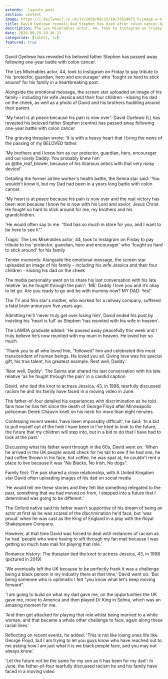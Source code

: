 ```yaml
---
extends: _layouts.post
section: content
image: https://i.dailymail.co.uk/1s/2020/09/25/18/33624072-0-image-a-4_1601053562084.jpg 
title: David Oyelowo reveals dad Stephen has died after colon cancer battle 
description: The Les Misérables actor, 44, took to Instagram on Friday to pay tribute to his protector, guardian, hero and encourager who fought so hard to stick around for his family in a heartbreaking post. 
date: 2020-09-25-19-30-21 
categories: [latest, tv] 
featured: true 
--- 
```

David Oyelowo has revealed his beloved father Stephen has passed away following one-year battle with colon cancer.

The Les Misérables actor, 44, took to Instagram on Friday to pay tribute to his 'protector, guardian, hero and encourager' who 'fought so hard to stick around' for his family in a heartbreaking post.

Alongside the emotional message, the screen star uploaded an image of his family - including his wife Jessica and their four children - kissing his dad on the cheek, as well as a photo of David and his brothers huddling around their parent.

'My heart is at peace because his pain is now over': David Oyelowo (L) has revealed his beloved father Stephen (centre) has passed away following one-year battle with colon cancer

The grieving thespian wrote: 'It is with a heavy heart that I bring the news of the passing of my BELOVED father. 

'My brothers and I knew him as our protector, guardian, hero, encourager and our lovely Daddy. You probably knew him as @the_leaf_blower, because of his hilarious antics with that very noisy device!'

Detailing the former airline worker's health battle, the Selma star said: 'You wouldn’t know it, but my Dad had been in a years long battle with colon cancer. 

'My heart is at peace because his pain is now over and the real victory has been won because I know he is now with his Lord and savior, Jesus Christ. He fought so hard to stick around for me, my brothers and his grandchildren.

'He would often say to me. “God has so much in store for you, and I want to be here to see it”.'

Tragic: The Les Misérables actor, 44, took to Instagram on Friday to pay tribute to his 'protector, guardian, hero and encourager' who 'fought so hard to stick around' for his family

Tender moments: Alongside the emotional message, the screen star uploaded an image of his family - including his wife Jessica and their four children - kissing his dad on the cheek

The media personality went on to share his last conversation with his late relative 'as he fought through the pain': 'ME: Daddy I love you and it’s okay to let go. Are you ready to go and be with mummy now? MY DAD: Yes!'

The TV and film star's mother, who worked for a railway company, suffered a fatal brain aneurysm five years ago.

Admitting he'll 'never truly get over losing him', David ended his post by insisting his 'heart is full' as Stephen 'has reunited with his wife in heaven'.

The LAMDA graduate added: 'He passed away peacefully this week and I truly believe he’s now reunited with my mum in heaven. He loved her so much. 

'Thank you to all who loved him, “followed” him and celebrated this most transcendent of human beings. He loved you all. Giving love was his special gift, his true talent, his greatest example. Rest well, Daddy.'

'Rest well, Daddy': The Selma star shared his last conversation with his late relative 'as he fought through the pain' in a candid caption

David, who tied the knot to actress Jessica, 43, in 1998, tearfully discussed racism he and his family have faced in a moving video in June.

The father-of-four detailed his experiences with discrimination as he told fans how he has felt since the death of George Floyd after Minneapolis policeman Derek Chauvin knelt on his neck for more than eight minutes.

Confessing recent weeks 'have been impossibly difficult', he said: 'In a bid to pull myself out of the hole I have been in I've tried to look to the future, the future that my children will step into, but in a bid to do that I have had to look at the past.'

Discussing what his father went through in the 60s, David went on: 'When he arrived in the UK people would check for his tail to see if he had one, he had coffee thrown in his face, hot coffee, he was spat at, he couldn't rent a place to live because it was "No Blacks, No Irish, No dogs". 

Family first: The pair shared a close relationship, with A United Kingdom star David often uploading images of his dad on social media

'He would tell me these stories and they felt like something relegated to the past, something that we had moved on from, I stepped into a future that I determined was going to be different.'

The Oxford native said his father wasn't supportive of his dream of being an actor at first as he was scared of the discrimination he'd face, but 'was proud' when he was cast as the King of England in a play with the Royal Shakespeare Company.

However, at that time David was forced to deal with instances of racism as he had 'people who were having to sift through my fan mail because I was getting so much hate mail for playing that role.'

Romance history: The thespian tied the knot to actress Jessica, 43, in 1998 (pictured in 2019)

'We eventually left the UK because to be perfectly frank it was a challenge being a black person in my industry there at that time,' David went on. 'But being someone who is optimistic I felt "you know what let's keep moving forward".

'I am going to build on what my dad gave me, on the opportunities the UK gave me, move to America and then played Dr King in Selma, which was an amazing moment for me.

'And then got attacked for playing that role whilst being married to a white woman, and that became a whole other challenge to face, again along these racial lines.'

Reflecting on recent events, he added: 'This is not like losing ones life like George Floyd, but I am trying to let you guys know who have reached out to me asking how I am just what it is we black people face, and you may not always know.' 

'Let the future not be the same for my son as it has been for my dad': In June, the father-of-four tearfully discussed racism he and his family have faced in a moving video

